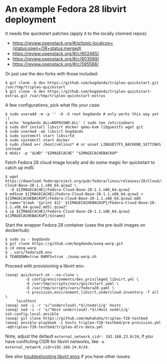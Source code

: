 # An example Fedora 28 libvirt deployment

It needs the quickstart patches (apply it to the locally clonned repos):

* https://review.openstack.org/#/q/topic:localcon+(status:open+OR+status:merged)
* https://review.openstack.org/#/c/602485/
* https://review.openstack.org/#/c/603069/
* https://review.openstack.org/#/c/595566/

Or just use the dev forks with those included:
```
$ git clone -b dev https://github.com/bogdando/tripleo-quickstart.git /var/tmp/tripleo-quickstart
$ git clone -b dev https://github.com/bogdando/tripleo-quickstart-extras.git /var/tmp/tripleo-quickstart-extras
```

A few configurations, pick what fits your case:
```
$ sudo useradd -m -p '' -U -G root bogdando # only works this way yet :)
$ echo 'bogdando ALL=NOPASSWD:ALL' | sudo tee /etc/sudoers
$ sudo dnf install libvirt docker qemu-kvm libguestfs wget git
$ sudo usermod -aG libvirt bogdando
$ sudo systemctl start libvirtd
$ sudo systemctl start docker
$ sudo chmod a+r /boot/vmlinuz* # or unset LIBGUESTFS_BACKEND_SETTINGS instead
$ mkdir -p "$LWD" "$IMAGECACHE" "$IMAGECACHEBACKUP"
```

Fetch Fedora 28 cloud image locally and do some magic for quickstart to catch up md5:
```
$ wget https://download.fedoraproject.org/pub/fedora/linux/releases/28/Cloud/x86_64/images/Fedora-Cloud-Base-28-1.1.x86_64.qcow2 \
  -O ${IMAGECACHE}/Fedora-Cloud-Base-28-1.1.x86_64.qcow2
$ md5sum ${IMAGECACHE}/Fedora-Cloud-Base-28-1.1.x86_64.qcow2 > ${IMAGECACHEBACKUP}/Fedora-Cloud-Base-28-1.1.x86_64.qcow2.md5
$ name="$(awk '{print $1}' ${IMAGECACHEBACKUP}/Fedora-Cloud-Base-28-1.1.x86_64.qcow2.md5).qcow2"
$ cp ${IMAGECACHE}/Fedora-Cloud-Base-28-1.1.x86_64.qcow2 ${IMAGECACHEBACKUP}/${name}
```

Start the wrapper Fedora 28 container (uses the pre-built images on dockerhub):
```
$ sudo su - bogdando
$ git clone https://github.com/bogdando/oooq-warp.git
$ cd oooq-warp
$ . vars/fedora28.env
$ TEARDOWN=true RAMFS=true ./oooq-warp.sh
```

Proceed with provisioning a libvirt env:
```
(oooq) quickstart.sh --no-clone \
         -E config/environments/dev_privileged_libvirt.yml \
         -E /var/tmp/scripts/vars/quickstart.yaml \
         -E /var/tmp/scripts/vars/fedora28.yaml \
         -t provision,environment,libvirt,undercloud-inventory -T all \
	 localhost
(oooq) sed -i -r 's/^undercloud(.*$)/node\1/g' hosts
(oooq) sed -i -r 's/^Host undercloud(.*$)/Host node\1/g' ssh.config.local.ansible
(oooq) git clone https://github.com/mwhahaha/tripleo-f28-testbed
(oooq) ansible-playbook -i hosts tripleo-f28-testbed/pre-provision.yml -e@tripleo-f28-testbed/tripleo-dlrn-data.yml
```
Note, adjust the default `external_network_cidr: 192.168.23.0/24`, if you have
conflicting CIDR for libvirt networks, like ``-e external_network_cidr=192.168.24.0/24``.

See also [troubleshooting libvirt envs](./troubleshoot.md) if you have other
issues.
